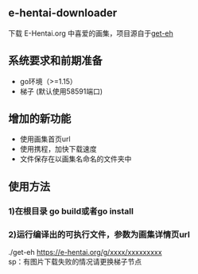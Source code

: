 ## e-hentai-downloader
下载 E-Hentai.org 中喜爱的画集，项目源自于[get-eh](https://github.com/shinraminagi/get-eh.git)
## 系统要求和前期准备
- go环境（>=1.15）
- 梯子 (默认使用58591端口)
## 增加的新功能
- 使用画集首页url
- 使用携程，加快下载速度
- 文件保存在以画集名命名的文件夹中
## 使用方法
### 1)在根目录 go build或者go install
### 2)运行编译出的可执行文件，参数为画集详情页url
./get-eh https://e-hentai.org/g/xxxx/xxxxxxxxx  
sp：有图片下载失败的情况请更换梯子节点
